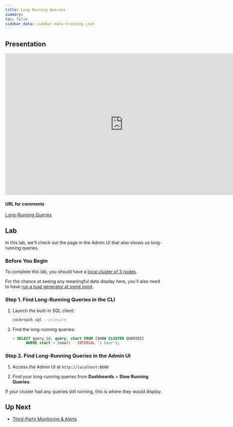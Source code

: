 ```yaml
---
title: Long Running Queries
summary: 
toc: false
sidebar_data: sidebar-data-training.json
---
```


<div id="toc"></div>

## Presentation

<iframe src="https://docs.google.com/presentation/d/e/2PACX-1vRTFcuRZXD__ddiZsGUIbHS4hM7Oqxu0muKt5OCJziJpB39ciLHL3kjcnnuJK7Joix5pNgak5kgv4kD/embed?start=false&loop=false" frameborder="0" width="756" height="454" allowfullscreen="true" mozallowfullscreen="true" webkitallowfullscreen="true"></iframe>

#### URL for comments

[Long-Running Queries](https://docs.google.com/presentation/d/1ymrcgdemvtYxMaIAS5o-9li4BO5ox7gERrwZnBxjraw/)

## Lab

In this lab, we'll check out the page in the Admin UI that also shows us long-running queries.

### Before You Begin

To complete this lab, you should have a [local cluster of 3 nodes](3-node-local-insecure-cluster-load-gen.html).

For the chance at seeing any meaningful data display here, you'll also need to have [run a load generator at some point](3-node-local-insecure-cluster-load-gen.html#step-4-set-up-haproxy-load-balancing).

### Step 1. Find Long-Running Queries in the CLI

1. Launch the built-in SQL client:

    ~~~ sql
    cockroach sql --insecure
    ~~~

2. Find the long-running queries:

    ~~~ sql
    > SELECT query_id, query, start FROM [SHOW CLUSTER QUERIES]
          WHERE start < (now() - INTERVAL '1 hour');
    ~~~

### Step 2. Find Long-Running Queries in the Admin UI

1. Access the Admin UI at `http://localhost:8080`

2. Find your long-running queries from **Dashboards** > **Slow Running Queries**.

If your cluster had any queries still running, this is where they would display.

## Up Next

- [Third-Party Monitoring & Alerts](monitoring.html)
